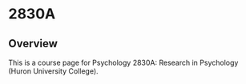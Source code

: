 # 2830A

## Overview
This is a course page for Psychology 2830A: Research in Psychology (Huron University College). 
